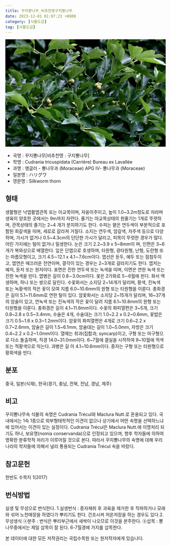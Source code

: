 ```yaml
---
title: 꾸지뽕나무_비추천명구지뽕나무
date: 2023-12-01 01:07:23 +0800
category: [식물도감]
tag: [식물도감]
---
```




![꾸지뽕나무[비추천명 : 구지뽕나무]](/assets/img/fileUpload/plants/basic/Moraceae/Cudrania/11673/11673_1_th2.jpg)
- 국명 : 꾸지뽕나무[비추천명 : 구지뽕나무]
- 학명 : Cudrania tricuspidata (Carrière) Bureau ex Lavallée
- 과명 : 앵글러 - 뽕나무과 (Moraceae) APG Ⅳ- 뽕나무과 (Moraceae)
- 일본명 : ハリグワ
- 영문명 : Silkworm thorn


## 형태
생활형은 낙엽활엽관목 또는 아교목이며, 자웅이주이고, 높이 1.0~3.2m정도로 자라며 생육이 양호한 곳에서는 9m까지 자란다. 줄기는 아교목상태의 원줄기는 1개로 뚜렷하며, 관목상태의 줄기는 2~4 개가 분지하기도 한다. 수피는 옅은 연두색이 부분적으로 포함된 회갈색을 띠며, 세로로 갈라져 거칠다. 소지는 연두색, 암갈색, 자주색 등으로 다양하며, 가시가 없거나 0.5~4.3cm의 단단한 가시가 달리고, 피목이 뚜렷한 경우가 많다. 어린 가지에는 털이 없거나 밀생한다. 눈은 크기 2.2~3.9 x 5~8mm이 며, 인편은 3~6개가 복와상으로 배열한다. 잎은 단엽으로 호생하며, 타원형, 광타원형, 난형, 도란형 또는 마름모형이고, 크기 4.5∼12.1 x 4.1∼7.6cm이다. 엽선은 둔두, 예두 또는 점첨두이고, 엽연은 매끄러운 전연이며, 결각이 있는 경우는 2~3개로 갈라지기도 한다. 엽저는 예저, 둔저 또는 원저이다. 표면은 진한 연두색 또는 녹색을 띠며, 이면은 연한 녹색 또는 진한 녹색을 띤다. 엽병은 길이 0.8∼3.0cm이다. 꽃은 2가화로 5∼6월에 핀다. 화서 액생하며, 하나 또는 쌍으로 달린다. 수꽃화서는 소지당 2~14개가 달리며, 황색, 진녹색 또는 녹황색의 작은 꽃이 모여 지름 6.0~10.6mm의 원형 또는 타원형을 이룬다. 총화경은 길이 5.1~11.6mm로 연한 털이 있다. 암꽃화서는 소지당 2~15개가 달리며, 16~37개의 암술이 있고, 연녹색 또는 진녹색의 작은 꽃이 달려 지름 6.1~10.8mm의 원형 또는 타원형을 이룬다. 총화경은 길이 4.1~11.6mm이다. 수꽃의 화피열편은 3~5개, 크기 0.8~2.8 x 0.5~3.4mm, 수술은 4개, 수술대는 크기 1.0~2.2 x 0.2~0.6mm, 꽃밥은 크기 0.5~1.6 x 0.3~1.2mm이다. 암꽃의 화피열편은 4개로 크기 0.6~2.2 x 0.7~2.6mm, 암술은 길이 1.5~6.1mm, 암술대는 길이 1.0~5.0mm, 자방은 크기 0.4~2.2 x 0.2~1.0mm이다. 열매는 취과(집합과; syncarp)이고, 구형 또는 아구형으로 다소 돌출하며, 직경 14.0~31.0mm이다. 6~7월에 결실을 시작하여 9~10월에 적색 또는 적황색으로 익는다. 과병은 길 이 4.1~10.6mm이다. 종자는 구형 또는 타원형으로 황회색을 띤다.
## 분포
중국, 일본(식재), 한국(경기, 충남, 전북, 전남, 경남, 제주)
## 비고
꾸지뽕나무속 식물의 속명은 Cudrania Trécul와 Maclura Nutt.로 혼용되고 있다. 국내에서는 1속 1종으로 외부형태학적인 이견이 없으나 상기에서 어떤 속명을 선택하느냐에 있어서는 이견이 있는 실정이다. Cudrania Trécul은 Maclura Nutt.에 이명처리 되기도 하나, 보유명(nomia conservanda)으로 인정되고 있으며, 향후 학자들에 의하여 명확한 분류학적 처리가 이루어질 것으로 본다. 따라서 꾸지뽕나무의 속명에 대해 우리나라의 학자들에 의해서 널리 통용되는 Cudrania Trécul 속을 따랐다.
## 참고문헌
한반도 수목지 1(2017)
## 번식방법
실생 및 무성으로 번식한다. 1.실생번식 : 종자채취 후 과육을 제거한 후 직파하거나 모래와 섞어 노천매장을 하였다가 뿌리기도 한다. 건조시켜 저온저장을 하는 경우도 있다.2.무성생식 ⓐ분주 : 번식은 뿌리부근에서 새싹이 나오므로 이것을 분주한다. ⓑ삽목 : 뽕나무중에서는 제일 삽목이 잘 된다.  6-7월경에 가지를 삽목한다.






본 데이터에 대한 모든 저작권리는 국립수목원 또는 원저작자에게 있습니다.
